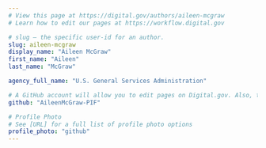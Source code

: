 ```yaml
---
# View this page at https://digital.gov/authors/aileen-mcgraw
# Learn how to edit our pages at https://workflow.digital.gov

# slug — the specific user-id for an author.
slug: aileen-mcgraw
display_name: "Aileen McGraw"
first_name: "Aileen"
last_name: "McGraw"

agency_full_name: "U.S. General Services Administration"

# A GitHub account will allow you to edit pages on Digital.gov. Also, the image used in your GitHub account can be used to populate your digital.gov profile photo. Learn more about getting a Github account at [URL]
github: "AileenMcGraw-PIF"

# Profile Photo
# See [URL] for a full list of profile photo options
profile_photo: "github"
---
```

